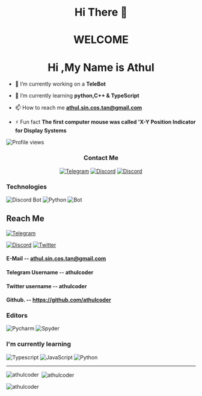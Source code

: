 
<!DOCTYPE>
<html>

<h1 align ="center"> Hi There 👋  </h1>
<H1 align = "center"> WELCOME </H1> 


</html>

<h1 align="center">Hi ,My Name is Athul</h1>

- 🔭 I’m currently working on a **TeleBot**

- 🌱 I’m currently learning **python,C++ & TypeScript**

- 📫 How to reach me **athul.sin.cos.tan@gmail.com**

- ⚡ Fun fact  **The first computer mouse was called 'X-Y Position Indicator for Display Systems**



![Profile views](https://gpvc.arturio.dev/athulcoder)




<h3 align="center">Contact Me</h3>
<p align="center">
  <a href="https://t.me/athulcoder" target="_blank"><img src="https://img.shields.io/badge/Telegram-6076d6?style=for-the-badge&logo=telegram&logoColor=white" alt="Telegram" /></a>
  <a href="https://discord.com/users/athulcoder#5156" target="_blank"><img src="https://img.shields.io/badge/Discord-7289DA?style=for-the-badge&logo=discord&logoColor=white" alt="Discord" /></a>
  <a href="https://discord.com/users/athulcoder#5156" target="_blank"><img src="https://img.shields.io/badge/Twitter-7289DA?style=for-the-badge&logo=twitter&logoColor=white" alt="Discord" /></a>
</p>


<h3> Technologies </h3>
<img src="https://img.shields.io/badge/Bot-6076d6?style=for-the-badge&logo=Telegram&logoColor=white" alt="Discord Bot" />
  <img src="https://img.shields.io/badge/Python-FCC624?style=for-the-badge&logo=python&logoColor=black" alt="Python" />
  <img src="https://img.shields.io/badge/Bot-8009fo?style=for-the-badge&logo=WhatsApp&logoColor=white" alt="Bot" />
  

## Reach Me
  <a href="https://t.me/athulcoder" target="_blank"><img src="https://img.shields.io/badge/Telegram-6076d6?style=for-the-badge&logo=telegram&logoColor=white" alt="Telegram" /></a>

  <a href="https://discord.com/users/athulcoder#5156" target="_blank"><img src="https://img.shields.io/badge/Discord-0909g6?style=for-the-badge&logo=discord&logoColor=white" alt="Discord" /></a>
  <a href="https://Twitter.com/users/athulcoder#5156" target="_blank"><img src="https://img.shields.io/badge/Twitter-7289DA?style=for-the-badge&logo=twitter&logoColor=white" alt="Twitter" /></a>
  
#### E-Mail -- athul.sin.cos.tan@gmail.com
####  Telegram Username -- athulcoder
#### Twitter username  -- athulcoder
#### Github.           -- https://github.com/athulcoder


<h3>Editors</h4>
<p>
  <img src="https://img.shields.io/badge/Pycharm-57A143?logo=Pycharm&logoColor=white&style=for-the-badge" alt="Pycharm" />
  <img src="https://img.shields.io/badge/Spyder-7F5AB6?logo=Spyder&logoColor=white&style=for-the-badge" alt="Spyder" />

<h3>I'm currently learning</h3>
<p>
  <img src="https://img.shields.io/badge/Typescript-2c2cc7?style=for-the-badge&logo=Typescript&logoColor=white" alt="Typescript" />
  <img src="https://img.shields.io/badge/JavaScript-F7DF1E?style=for-the-badge&logo=javascript&logoColor=black" alt="JavaScript" />
  <img src="https://img.shields.io/badge/Python-FCC624?style=for-the-badge&logo=python&logoColor=white" alt="Python" />
</p>

<hr />



<p><img align="left" src="https://github-readme-stats.vercel.app/api/top-langs?username=athulcoder&show_icons=true&theme=radical&locale=en&layout=compact" alt="athulcoder" /></p>

<p>&nbsp;<img align="center" src="https://github-readme-stats.vercel.app/api?username=athulcoder&show_icons=true&theme=radical&locale=en" alt="athulcoder" /></p>

<p><img align="center" src="https://github-readme-streak-stats.herokuapp.com/?user=athulcoder&" alt="athulcoder" /></p>
